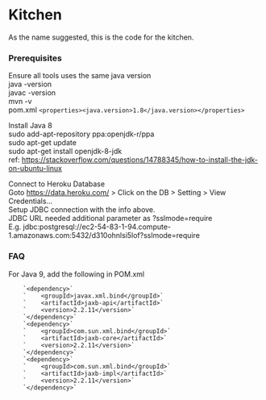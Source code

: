 # Kitchen

As the name suggested, this is the code for the kitchen.

### Prerequisites

Ensure all tools uses the same java version  
java -version  
javac -version  
mvn -v  
pom.xml `<properties><java.version>1.8</java.version></properties>`  

Install Java 8  
sudo add-apt-repository ppa:openjdk-r/ppa  
sudo apt-get update  
sudo apt-get install openjdk-8-jdk  
ref: https://stackoverflow.com/questions/14788345/how-to-install-the-jdk-on-ubuntu-linux  

Connect to Heroku Database  
Goto https://data.heroku.com/ > Click on the DB > Setting > View Credentials...  
Setup JDBC connection with the info above.  
JDBC URL needed additional parameter as ?sslmode=require  
E.g. jdbc:postgresql://ec2-54-83-1-94.compute-1.amazonaws.com:5432/d310ohnlsi5lof?sslmode=require  

### FAQ

For Java 9, add the following in POM.xml  

		`<dependency>`  
		`    <groupId>javax.xml.bind</groupId>`  
		`    <artifactId>jaxb-api</artifactId>`  
		`    <version>2.2.11</version>`  
		`</dependency>`  
		`<dependency>`  
		`    <groupId>com.sun.xml.bind</groupId>`  
		`    <artifactId>jaxb-core</artifactId>`  
		`    <version>2.2.11</version>`  
		`</dependency>`  
		`<dependency>`  
		`    <groupId>com.sun.xml.bind</groupId>`  
		`    <artifactId>jaxb-impl</artifactId>`  
		`    <version>2.2.11</version>`  
		`</dependency>`  
